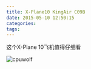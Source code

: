 ```yaml
---
title: X-Plane10 KingAir C09B
date: 2015-05-10 12:50:15
categories:
tags:
---
```


这个X-Plane 10飞机值得仔细看

![cpuwolf](/images/data/attachment/201505/10/204939dvgvb3t822x30q8v.png)



